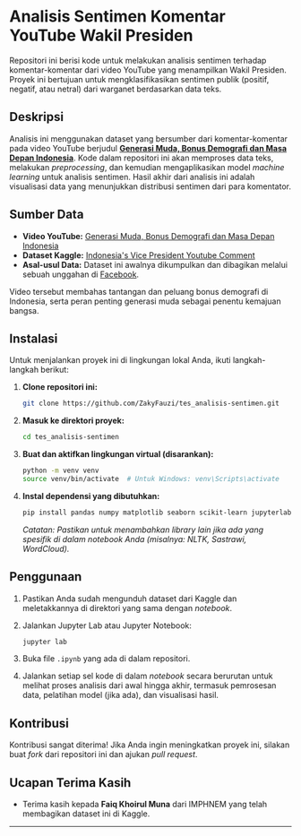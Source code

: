 # Analisis Sentimen Komentar YouTube Wakil Presiden

Repositori ini berisi kode untuk melakukan analisis sentimen terhadap komentar-komentar dari video YouTube yang menampilkan Wakil Presiden. Proyek ini bertujuan untuk mengklasifikasikan sentimen publik (positif, negatif, atau netral) dari warganet berdasarkan data teks.

## Deskripsi

Analisis ini menggunakan dataset yang bersumber dari komentar-komentar pada video YouTube berjudul [**Generasi Muda, Bonus Demografi dan Masa Depan Indonesia**](https://youtu.be/SzXMacu80o8?si=31HYiHIwFV3KmXW7). Kode dalam repositori ini akan memproses data teks, melakukan *preprocessing*, dan kemudian mengaplikasikan model *machine learning* untuk analisis sentimen. Hasil akhir dari analisis ini adalah visualisasi data yang menunjukkan distribusi sentimen dari para komentator.

## Sumber Data

  * **Video YouTube:** [Generasi Muda, Bonus Demografi dan Masa Depan Indonesia](https://youtu.be/SzXMacu80o8?si=31HYiHIwFV3KmXW7)
  * **Dataset Kaggle:** [Indonesia's Vice President Youtube Comment](https://www.kaggle.com/datasets/faiqkhoirulmuna/indonesias-vice-president-youtube-comment/data)
  * **Asal-usul Data:** Dataset ini awalnya dikumpulkan dan dibagikan melalui sebuah unggahan di [Facebook](https://www.facebook.com/share/p/1Kq8YAARrQ/).

Video tersebut membahas tantangan dan peluang bonus demografi di Indonesia, serta peran penting generasi muda sebagai penentu kemajuan bangsa.

## Instalasi

Untuk menjalankan proyek ini di lingkungan lokal Anda, ikuti langkah-langkah berikut:

1.  **Clone repositori ini:**

    ```bash
    git clone https://github.com/ZakyFauzi/tes_analisis-sentimen.git
    ```

2.  **Masuk ke direktori proyek:**

    ```bash
    cd tes_analisis-sentimen
    ```

3.  **Buat dan aktifkan lingkungan virtual (disarankan):**

    ```bash
    python -m venv venv
    source venv/bin/activate  # Untuk Windows: venv\Scripts\activate
    ```

4.  **Instal dependensi yang dibutuhkan:**

    ```bash
    pip install pandas numpy matplotlib seaborn scikit-learn jupyterlab
    ```

    *Catatan: Pastikan untuk menambahkan library lain jika ada yang spesifik di dalam notebook Anda (misalnya: NLTK, Sastrawi, WordCloud).*

## Penggunaan

1.  Pastikan Anda sudah mengunduh dataset dari Kaggle dan meletakkannya di direktori yang sama dengan *notebook*.

2.  Jalankan Jupyter Lab atau Jupyter Notebook:

    ```bash
    jupyter lab
    ```

3.  Buka file `.ipynb` yang ada di dalam repositori.

4.  Jalankan setiap sel kode di dalam *notebook* secara berurutan untuk melihat proses analisis dari awal hingga akhir, termasuk pemrosesan data, pelatihan model (jika ada), dan visualisasi hasil.

## Kontribusi

Kontribusi sangat diterima\! Jika Anda ingin meningkatkan proyek ini, silakan buat *fork* dari repositori ini dan ajukan *pull request*.

## Ucapan Terima Kasih

  * Terima kasih kepada **Faiq Khoirul Muna** dari IMPHNEM yang telah membagikan dataset ini di Kaggle.

-----
